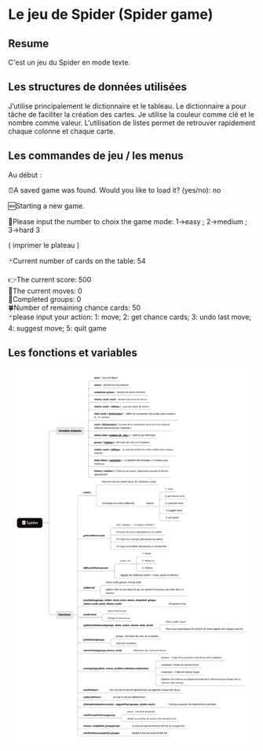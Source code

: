 # Le jeu de Spider (Spider game)
## Resume
C'est un jeu du Spider en mode texte.
## Les structures de données utilisées
J’utilise principalement le dictionnaire et le tableau. Le dictionnaire a pour tâche de faciliter la création des cartes. Je utilise la couleur comme clé et le nombre comme valeur. L'utilisation de listes permet de retrouver rapidement chaque colonne et chaque carte.
## Les commandes de jeu / les menus
Au début :  

⏰A saved game was found. Would you like to load it? (yes/no): no  

🆕Starting a new game.  

👾Please input the number to choix the game mode: 1->easy ; 2->medium ; 3->hard 3  

( imprimer le plateau )  


🃏Current number of cards on the table: 54  

👉The current score: 500  
🔢The current moves: 0  
🎯Completed groups: 0  
🍀Number of remaining chance cards: 50  
🃏please input your action: 1: move; 2: get chance cards; 3: undo last move; 4: suggest move; 5: quit game  

## Les fonctions et variables
![fonctions_variables](images/fonctions_variables.png)
